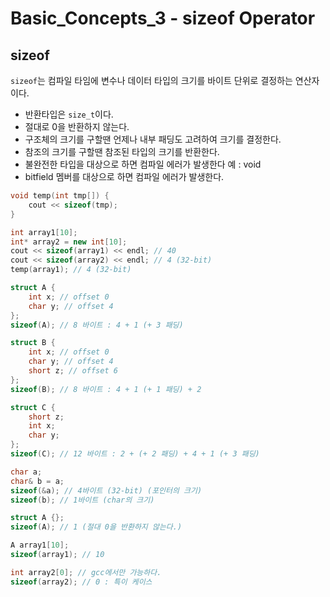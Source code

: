 # Basic_Concepts_3 - sizeof Operator

## sizeof

`sizeof`는 컴파일 타임에 변수나 데이터 타입의 크기를 바이트 단위로 결정하는 연산자이다.

- 반환타입은 `size_t`이다.
- 절대로 0을 반환하지 않는다.
- 구조체의 크기를 구할땐 언제나 내부 패딩도 고려하여 크기를 결정한다.
- 참조의 크기를 구할땐 참조된 타입의 크기를 반환한다.
- 불완전한 타입을 대상으로 하면 컴파일 에러가 발생한다 예 : void
- bitfield 멤버를 대상으로 하면 컴파일 에러가 발생한다.

```cpp
void temp(int tmp[]) {
    cout << sizeof(tmp);
}

int array1[10];
int* array2 = new int[10];
cout << sizeof(array1) << endl; // 40
cout << sizeof(array2) << endl; // 4 (32-bit)
temp(array1); // 4 (32-bit)
```

```cpp
struct A {
    int x; // offset 0
    char y; // offset 4
};
sizeof(A); // 8 바이트 : 4 + 1 (+ 3 패딩)

struct B {
    int x; // offset 0
    char y; // offset 4
    short z; // offset 6
};
sizeof(B); // 8 바이트 : 4 + 1 (+ 1 패딩) + 2

struct C {
    short z;
    int x;
    char y;
};
sizeof(C); // 12 바이트 : 2 + (+ 2 패딩) + 4 + 1 (+ 3 패딩)
```

```cpp
char a;
char& b = a;
sizeof(&a); // 4바이트 (32-bit) (포인터의 크기)
sizeof(b); // 1바이트 (char의 크기)

struct A {};
sizeof(A); // 1 (절대 0을 반환하지 않는다.)

A array1[10];
sizeof(array1); // 10

int array2[0]; // gcc에서만 가능하다.
sizeof(array2); // 0 : 특이 케이스
```